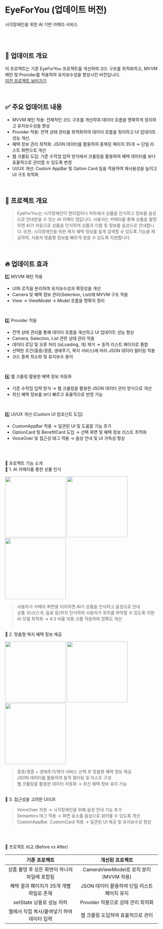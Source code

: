 # EyeForYou (업데이트 버전)
시각장애인을 위한 AI 기반 카메라 서비스

<br><br>

## 🔗 업데이트 개요

이 프로젝트는 기존 EyeForYou 프로젝트를 개선하여 코드 구조를 최적화하고, MVVM 패턴 및 Provider를 적용하여 유지보수성을 향상시킨 버전입니다.<br>
[이전 프로젝트 보러가기](https://github.com/lyuhw1023/EyeForYouapp_FrontEnd)

<br>

## ✅ 주요 업데이트 내용

- MVVM 패턴 적용: 전체적인 코드 구조를 개선하여 데이터 흐름을 명확하게 정리하고 유지보수성을 향상
- Provider 적용: 전역 상태 관리를 최적화하여 데이터 흐름을 정리하고 UI 업데이트 성능 개선.
- 혜택 정보 관리 최적화: JSON 데이터를 활용하여 중복된 페이지 35개 → 단일 리스트 화면으로 개선
- 웹 크롤링 도입: 기존 수작업 입력 방식에서 크롤링을 활용하여 혜택 데이터를 보다 효율적으로 관리할 수 있도록 변경
- UI/UX 개선: Custom AppBar 및 Option Card 등을 적용하여 재사용성을 높이고 UI 구조 최적화

<br>

## 🚀 프로젝트 개요
> EyeForYou는 시각장애인이 편의점이나 마트에서 상품을 인식하고 정보를 음성으로 안내받을 수 있는 AI 카메라 앱입니다. 사용자는 카메라를 통해 상품을 촬영하면 AI가 자동으로 상품을 인식하여 상품의 이름 및 정보를 음성으로 안내합니다.
> 또한, 시각장애인을 위한 복지 혜택 정보를 쉽게 검색할 수 있도록 기능을 제공하여, 사용자 맞춤형 정보를 빠르게 찾을 수 있도록 지원합니다.

<br>

## 🔥 업데이트 효과

1️⃣ MVVM 패턴 적용

- UI와 로직을 분리하여 유지보수성과 확장성을 개선
- Camera 및 혜택 정보 관리(Selection, List)에 MVVM 구조 적용
- View → ViewModel → Model 흐름을 명확히 정리

<br>

2️⃣ Provider 적용

- 전역 상태 관리를 통해 데이터 흐름을 개선하고 UI 업데이트 성능 향상
- Camera, Selection, List 관련 상태 관리 적용
- 데이터 로딩 및 오류 처리 (isLoading, 개) 제거 → 동적 리스트 페이지로 통합
- 선택한 조건(중증/경증, 생애주기, 복지 서비스)에 따라 JSON 데이터 필터링 적용
- 코드 중복 최소화 및 유지보수 용이

<br>

4️⃣ 웹 크롤링 활용한 혜택 정보 자동화

- 기존 수작업 입력 방식 → 웹 크롤링을 활용한 JSON 데이터 관리 방식으로 개선
- 최신 혜택 정보를 보다 빠르고 효율적으로 반영 가능

<br>

5️⃣ UI/UX 개선 (Custom UI 컴포넌트 도입)
- CustomAppBar 적용 → 일관된 UI 및 도움말 기능 추가
- OptionCard 및 BenefitCard 도입 → 선택 화면 및 혜택 정보 리스트 최적화
- VoiceOver 및 접근성 태그 적용 → 음성 안내 및 UI 가독성 향상

<br><br>

📌 프로젝트 기능 소개<br>
🎯 1. AI 카메라를 통한 상품 인식

<img src="https://github.com/user-attachments/assets/42c357e2-c479-42c6-8e40-435d800936c8" width="200px"/>
<img src="https://github.com/user-attachments/assets/fed7870e-06d9-432f-8990-d325d307fbf5" width="200px"/>
<img src="https://github.com/user-attachments/assets/ed97d057-ef8c-4284-b062-6b15c3aba568" width="200px"/>

> 사용자가 카메라 화면을 터치하면 AI가 상품을 인식하고 음성으로 안내<br>
> 상품 코너(스낵, 음료 등)까지 인식하여 사용자가 위치를 파악할 수 있도록 지원<br>
> AI 모델 최적화 → 4:3 비율 자동 크롭 적용하여 정확도 개선<br><br>

🎯 2. 맞춤형 복지 혜택 정보 제공

<img src="https://github.com/user-attachments/assets/69b0da59-a784-46f2-88ed-01e7f64d7ef2" width="200px"/>
<img src="https://github.com/user-attachments/assets/82725957-d782-4953-985a-c0cffbe27a37" width="200px"/>
<img src="https://github.com/user-attachments/assets/cc4961fc-0f5d-403f-8245-276f65023ebc" width="200px"/>

> 중증/경증 + 생애주기/복지 서비스 선택 후 맞춤형 혜택 정보 제공<br>
> JSON 데이터를 활용하여 동적 필터링 및 리스트 구성<br>
> 웹 크롤링을 활용한 데이터 자동화 → 최신 혜택 정보 유지 가능<br><br>

🎯 3. 접근성을 고려한 UI/UX
> VoiceOver 지원 → 시각장애인을 위해 음성 안내 기능 추가<br>
> Semantics 태그 적용 → 화면 요소를 음성으로 읽어줄 수 있도록 개선<br>
> CustomAppBar, CustomCard 적용 → 일관된 UI 제공 및 유지보수성 향상

<br><br>

📌 프로젝트 비교 (Before vs After)

|기존 프로젝트|개선된 프로젝트|
|:---:|:---:|
|상품 촬영 후 모든 화면이 하나의 파일에 포함됨|CameraViewModel로 로직 분리(MVVM 적용)|
|혜택 결과 페이지가 35개 개별 파일로 존재|JSON 데이터 활용하여 단일 리스트 페이지 유지|
|setState 남용로 성능 저하|Provider 적용으로 상태 관리 최적화
|웹에서 직접 복사/붙여넣기 하여 데이터 입력|웹 크롤링 도입하여 효율적으로 관리||


